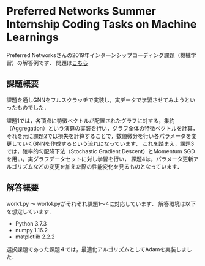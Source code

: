 # Preferred Networks Summer Internship Coding Tasks on Machine Learnings
Preferred Networksさんの2019年インターンシップコーディング課題（機械学習）の解答例です．
問題は[こちら](https://research.preferred.jp/2019/06/internship-coding-task-2019/)

## 課題概要
課題を通しGNNをフルスクラッチで実装し，実データで学習させてみようといったものでした． 

課題1では，各頂点に特徴ベクトルが配置されたグラフに対する，集約（Aggregation）という演算の実装を行い，グラフ全体の特徴ベクトルを計算，
それを元に課題2では損失を計算することで，数値微分を行い各パラメータを変更していくGNNを作成するという流れになっています．
これを踏まえ，課題3では，確率的勾配降下法（Stochastic Gradient Descent）とMomentum SGDを用い，実グラフデータセットに対し学習を行い，
課題4は，パラメータ更新アルゴリズムなどの変更を加えた際の性能変化を見るものとなっています．

## 解答概要
work1.py 〜 work4.pyがそれぞれ課題1〜4に対応しています．
解答環境は以下を想定しています．
- Python 3.7.3
- numpy 1.16.2
- matplotlib 2.2.2

選択課題であった課題４では，最適化アルゴリズムとしてAdamを実装しました．
